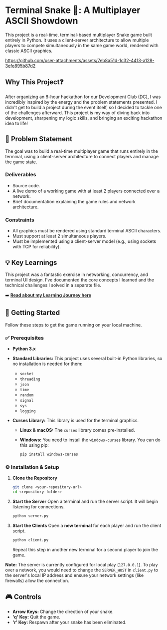 # Terminal Snake 🐍: A Multiplayer ASCII Showdown

This project is a real-time, terminal-based multiplayer Snake game built entirely in Python. It uses a client-server architecture to allow multiple players to compete simultaneously in the same game world, rendered with classic ASCII graphics.


https://github.com/user-attachments/assets/7eb8a51d-1c32-4413-a128-3efe895b87d2


## Why This Project❓

After organizing an 8-hour hackathon for our Development Club (DC), I was incredibly inspired by the energy and the problem statements presented. I didn't get to build a project during the event itself, so I decided to tackle one of the challenges afterward. This project is my way of diving back into development, sharpening my logic skills, and bringing an exciting hackathon idea to life!

## 🎯 Problem Statement

The goal was to build a real-time multiplayer game that runs entirely in the terminal, using a client-server architecture to connect players and manage the game state.

### Deliverables
* Source code.
* A live demo of a working game with at least 2 players connected over a network.
* Brief documentation explaining the game rules and network architecture.

### Constraints
* All graphics must be rendered using standard terminal ASCII characters.
* Must support at least 2 simultaneous players.
* Must be implemented using a client-server model (e.g., using sockets with TCP for reliability).

## 💡 Key Learnings
This project was a fantastic exercise in networking, concurrency, and terminal UI design. I've documented the core concepts I learned and the technical challenges I solved in a separate file.

➡️ **[Read about my Learning Journey here](./learning.md)**

## 🚀 Getting Started

Follow these steps to get the game running on your local machine.

### ✅ Prerequisites

* **Python 3.x**

* **Standard Libraries:** This project uses several built-in Python libraries, so no installation is needed for them:
    * `socket`
    * `threading`
    * `json`
    * `time`
    * `random`
    * `signal`
    * `sys`
    * `logging`

* **Curses Library:** This library is used for the terminal graphics.
    * **Linux & macOS:** The `curses` library comes pre-installed.
    * **Windows:** You need to install the `windows-curses` library. You can do this using pip:
      
        ```bash
        pip install windows-curses
        ```

### ⚙️ Installation & Setup

1.  **Clone the Repository**
    ```bash
    git clone <your-repository-url>
    cd <repository-folder>
    ```

2.  **Start the Server**
    Open a terminal and run the server script. It will begin listening for connections.
    ```bash
    python server.py
    ```

3.  **Start the Clients**
    Open a **new terminal** for each player and run the client script.
    ```bash
    python client.py
    ```
    Repeat this step in another new terminal for a second player to join the game.

**Note:** The server is currently configured for local play (`127.0.0.1`). To play over a network, you would need to change the `SERVER_HOST` in `client.py` to the server's local IP address and ensure your network settings (like firewalls) allow the connection.

## 🎮 Controls

* **Arrow Keys:** Change the direction of your snake.
* **'q' Key:** Quit the game.
* **'r' Key:** Respawn after your snake has been eliminated.

